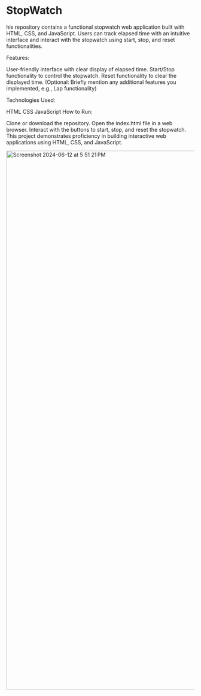# StopWatch
his repository contains a functional stopwatch web application built with HTML, CSS, and JavaScript. Users can track elapsed time with an intuitive interface and interact with the stopwatch using start, stop, and reset functionalities.

Features:

User-friendly interface with clear display of elapsed time.
Start/Stop functionality to control the stopwatch.
Reset functionality to clear the displayed time.
(Optional: Briefly mention any additional features you implemented, e.g., Lap functionality)

Technologies Used:

HTML
CSS
JavaScript
How to Run:

Clone or download the repository.
Open the index.html file in a web browser.
Interact with the buttons to start, stop, and reset the stopwatch.
This project demonstrates proficiency in building interactive web applications using HTML, CSS, and JavaScript.

<img width="1440" alt="Screenshot 2024-06-12 at 5 51 21 PM" src="https://github.com/aadijha13/StopWatch/assets/170996607/882682ee-a6b3-444c-b920-81d61f0cba3e">
